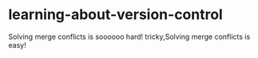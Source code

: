 # learning-about-version-control
Solving merge conflicts is soooooo hard!
tricky,Solving merge conflicts is easy!
